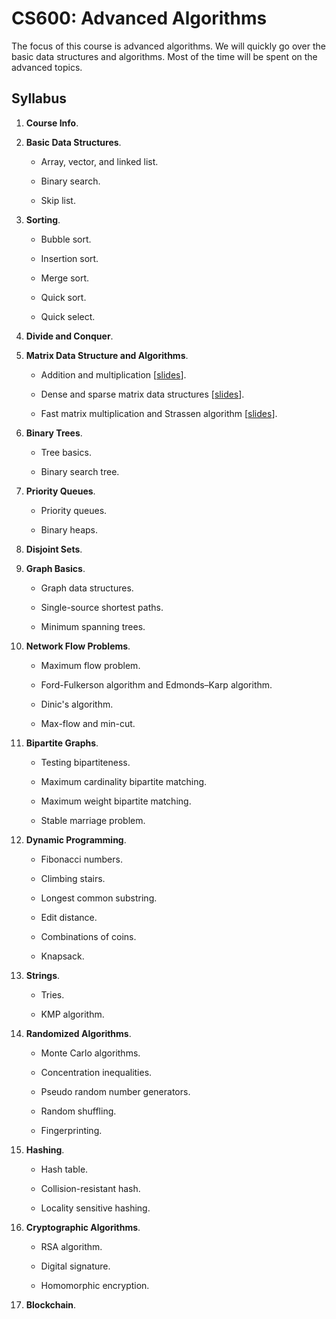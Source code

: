 # CS600: Advanced Algorithms

The focus of this course is advanced algorithms. We will quickly go over the basic data structures and algorithms. Most of the time will be spent on the advanced topics.


## Syllabus

1. **Course Info**.

2. **Basic Data Structures**.
	
	* Array, vector, and linked list.
	
	* Binary search.

	* Skip list.


3. **Sorting**.
	
	* Bubble sort.
	
	* Insertion sort.

	* Merge sort.
	
	* Quick sort.
	
	* Quick select.
	

4. **Divide and Conquer**.


5. **Matrix Data Structure and Algorithms**.
	
	* Addition and multiplication [[slides](https://github.com/wangshusen/AdvancedAlgorithms/blob/master/Slides/5_Matrix_1.pdf)].
	
	* Dense and sparse matrix data structures [[slides](https://github.com/wangshusen/AdvancedAlgorithms/blob/master/Slides/5_Matrix_2.pdf)].

	* Fast matrix multiplication and Strassen algorithm [[slides](https://github.com/wangshusen/AdvancedAlgorithms/blob/master/Slides/5_Matrix_3.pdf)].
	

6. **Binary Trees**.
	
	* Tree basics.
	
	* Binary search tree.
	

7. **Priority Queues**.
	
	* Priority queues.
	
	* Binary heaps.
	

8. **Disjoint Sets**.


9. **Graph Basics**.

	* Graph data structures.

	* Single-source shortest paths.

	* Minimum spanning trees.


10. **Network Flow Problems**.

	* Maximum flow problem.

	* Ford-Fulkerson algorithm and Edmonds–Karp algorithm.

	* Dinic's algorithm.
	
	* Max-flow and min-cut.


11. **Bipartite Graphs**.

	* Testing bipartiteness.

	* Maximum cardinality bipartite matching.

	* Maximum weight bipartite matching.
	
	* Stable marriage problem.


12. **Dynamic Programming**.

	* Fibonacci numbers.

	* Climbing stairs.

	* Longest common substring.

	* Edit distance.

	* Combinations of coins.

	* Knapsack.


13. **Strings**.

	* Tries.

	* KMP algorithm.


14. **Randomized Algorithms**.

	* Monte Carlo algorithms.

	* Concentration inequalities.

	* Pseudo random number generators.

	* Random shuffling.

	* Fingerprinting.


15. **Hashing**.

	* Hash table.

	* Collision-resistant hash.

	* Locality sensitive hashing.


16. **Cryptographic Algorithms**.

	* RSA algorithm.

	* Digital signature.

	* Homomorphic encryption.


17. **Blockchain**.


